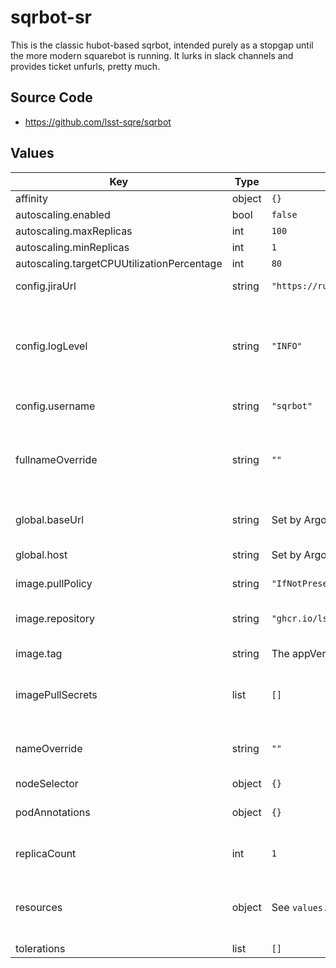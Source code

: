# sqrbot-sr

This is the classic hubot-based sqrbot, intended purely as a stopgap until the more modern squarebot is running.  It lurks in slack channels and provides ticket unfurls, pretty much.

## Source Code

* <https://github.com/lsst-sqre/sqrbot>

## Values

| Key | Type | Default | Description |
|-----|------|---------|-------------|
| affinity | object | `{}` |  |
| autoscaling.enabled | bool | `false` |  |
| autoscaling.maxReplicas | int | `100` |  |
| autoscaling.minReplicas | int | `1` |  |
| autoscaling.targetCPUUtilizationPercentage | int | `80` |  |
| config.jiraUrl | string | `"https://rubinobs.atlassian.net"` | Jira base URL |
| config.logLevel | string | `"INFO"` | Logging level: "DEBUG", "INFO", "WARNING", "ERROR", "CRITICAL" |
| config.username | string | `"sqrbot"` | Hubot username |
| fullnameOverride | string | `""` | Override the full name for resources (includes the release name) |
| global.baseUrl | string | Set by Argo CD | Base URL for the environment |
| global.host | string | Set by Argo CD | Host name for ingress |
| image.pullPolicy | string | `"IfNotPresent"` | Image pull policy |
| image.repository | string | `"ghcr.io/lsst-sqre/sqrbot"` | Squarebot image repository |
| image.tag | string | The appVersion of the chart | Tag of the image |
| imagePullSecrets | list | `[]` | Secret names to use for all Docker pulls |
| nameOverride | string | `""` | Override the base name for resources |
| nodeSelector | object | `{}` |  |
| podAnnotations | object | `{}` | Annotations for API and worker pods |
| replicaCount | int | `1` | Number of API pods to run |
| resources | object | See `values.yaml` | Resource requests and limits for sqrbot-sr |
| tolerations | list | `[]` |  |
